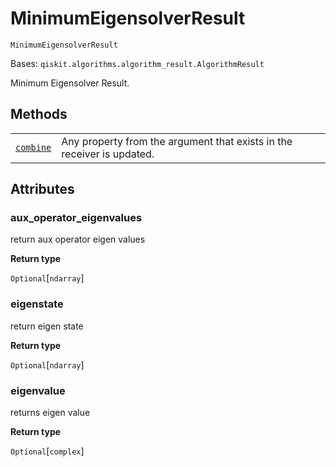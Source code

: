 # MinimumEigensolverResult

<span id="undefined" />

`MinimumEigensolverResult`

Bases: `qiskit.algorithms.algorithm_result.AlgorithmResult`

Minimum Eigensolver Result.

## Methods

|                                                                                                                                                                         |                                                                        |
| ----------------------------------------------------------------------------------------------------------------------------------------------------------------------- | ---------------------------------------------------------------------- |
| [`combine`](qiskit.algorithms.MinimumEigensolverResult.combine#qiskit.algorithms.MinimumEigensolverResult.combine "qiskit.algorithms.MinimumEigensolverResult.combine") | Any property from the argument that exists in the receiver is updated. |

## Attributes

<span id="undefined" />

### aux\_operator\_eigenvalues

return aux operator eigen values

**Return type**

`Optional`\[`ndarray`]

<span id="undefined" />

### eigenstate

return eigen state

**Return type**

`Optional`\[`ndarray`]

<span id="undefined" />

### eigenvalue

returns eigen value

**Return type**

`Optional`\[`complex`]
